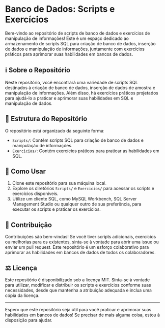 # Banco de Dados: Scripts e Exercícios

Bem-vindo ao repositório de scripts de banco de dados e exercícios de manipulação de informações! Este é um espaço dedicado ao armazenamento de scripts SQL para criação de banco de dados, inserção de dados e manipulação de informações, juntamente com exercícios práticos para aprimorar suas habilidades em bancos de dados.

## ℹ️ Sobre o Repositório

Neste repositório, você encontrará uma variedade de scripts SQL destinados à criação de banco de dados, inserção de dados de amostra e manipulação de informações. Além disso, há exercícios práticos projetados para ajudá-lo a praticar e aprimorar suas habilidades em SQL e manipulação de dados.

## 📁 Estrutura do Repositório

O repositório está organizado da seguinte forma:
- `Scripts/`: Contém scripts SQL para criação de banco de dados e manipulação de informações.
- `Exercicios/`: Contém exercícios práticos para praticar as habilidades em SQL.

## 🚀 Como Usar

1. Clone este repositório para sua máquina local.
2. Explore os diretórios `Scripts/` e `Exercicios/` para acessar os scripts e exercícios disponíveis.
3. Utilize um cliente SQL, como MySQL Workbench, SQL Server Management Studio ou qualquer outro de sua preferência, para executar os scripts e praticar os exercícios.

## 🤝 Contribuição

Contribuições são bem-vindas! Se você tiver scripts adicionais, exercícios ou melhorias para os existentes, sinta-se à vontade para abrir uma issue ou enviar um pull request. Este repositório é um esforço colaborativo para aprimorar as habilidades em bancos de dados de todos os colaboradores.

## ⚖️ Licença

Este repositório é disponibilizado sob a licença MIT. Sinta-se à vontade para utilizar, modificar e distribuir os scripts e exercícios conforme suas necessidades, desde que mantenha a atribuição adequada e inclua uma cópia da licença.

---

Espero que este repositório seja útil para você praticar e aprimorar suas habilidades em bancos de dados! Se precisar de mais alguma coisa, estou à disposição para ajudar.
